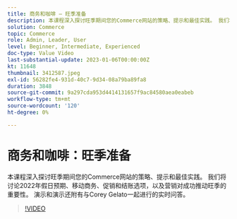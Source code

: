 ```yaml
---
title: 商务和咖啡 — 旺季准备
description: 本课程深入探讨旺季期间您的Commerce网站的策略、提示和最佳实践。 我们将讨论2022年假日预期、移动商务、促销和结账选项，以及营销对成功推动旺季的重要性。 演示和演示还附有与Corey Gelato一起进行的实时问答。
solution: Commerce
topic: Commerce
role: Admin, Leader, User
level: Beginner, Intermediate, Experienced
doc-type: Value Video
last-substantial-update: 2023-01-06T00:00:00Z
kt: 11648
thumbnail: 3412587.jpeg
exl-id: 56282fe4-931d-40c7-9d34-08a79ba89fa8
duration: 3848
source-git-commit: 9a297cda953d4414131657f9ac84580aea0eabeb
workflow-type: tm+mt
source-wordcount: '120'
ht-degree: 0%

---
```


# 商务和咖啡：旺季准备

本课程深入探讨旺季期间您的Commerce网站的策略、提示和最佳实践。 我们将讨论2022年假日预期、移动商务、促销和结账选项，以及营销对成功推动旺季的重要性。 演示和演示还附有与Corey Gelato一起进行的实时问答。

>[!VIDEO](https://video.tv.adobe.com/v/3412587/?quality=12&learn=on)
